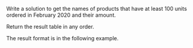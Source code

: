 Write a solution to get the names of products that have at least 100 units ordered in February 2020 and their amount.

Return the result table in any order.

The result format is in the following example.